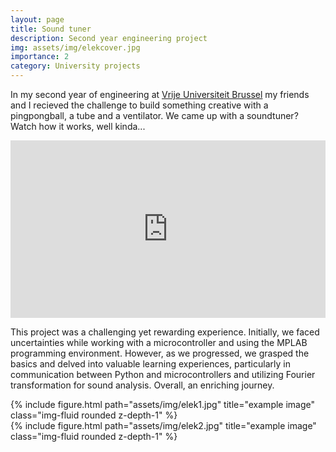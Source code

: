 ```yaml
---
layout: page
title: Sound tuner
description: Second year engineering project
img: assets/img/elekcover.jpg
importance: 2
category: University projects
---
```

In my second year of engineering at [Vrije Universiteit Brussel](https://www.vub.be/nl) my friends and I recieved the challenge to build something creative with a pingpongball, a tube and a ventilator. We came up with a soundtuner? Watch how it works, well kinda...

<div class="row">
    <div class="container" id="yt-frame">
  <iframe class="responsive-iframe" src="https://www.youtube.com/embed/rNNYOoC7eEs" title="YouTube video player" align="middle" frameborder="0" allow="accelerometer; autoplay; clipboard-write; encrypted-media; gyroscope; picture-in-picture; web-share" allowfullscreen id="test"></iframe>
</div>
<div class="caption">

</div>
<style>
  #yt-frame {
    position: relative;
    width: 100%;
    padding-top: 56.25%;
  }
  #yt-frame>iframe {
    position: absolute;
    top: 0;
    left: 0;
    width: 100%;
    height: 100%;
  }
</style>

<div class="caption">

</div>

This project was a challenging yet rewarding experience. Initially, we faced uncertainties while working with a microcontroller and using the MPLAB programming environment. However, as we progressed, we grasped the basics and delved into valuable learning experiences, particularly in communication between Python and microcontrollers and utilizing Fourier transformation for sound analysis. Overall, an enriching journey.


<div class="row justify-content-sm-center">
    <div class="col-sm-8 mt-3 mt-md-0">
        {% include figure.html path="assets/img/elek1.jpg" title="example image" class="img-fluid rounded z-depth-1" %}
    </div>
    <div class="col-sm-4 mt-3 mt-md-0">
        {% include figure.html path="assets/img/elek2.jpg" title="example image" class="img-fluid rounded z-depth-1" %}
    </div>
</div>
<div class="caption"> 
</div>
